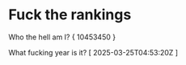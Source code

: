 # Fuck the rankings

Who the hell am I?
{ 10453450 }

What fucking year is it?
[ 2025-03-25T04:53:20Z ]
